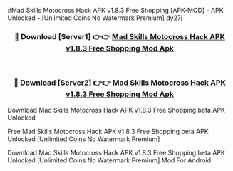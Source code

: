 #Mad Skills Motocross Hack APK v1.8.3 Free Shopping [APK-MOD] - APK Unlocked - [Unlimited Coins No Watermark Premium] dy27j



<div align="center">

<h3>🔴 Download [Server1] 👉👉 <a href="https://momento.my/?title=Mad_Skills_Motocross_Hack_APK_v1.8.3_Free_Shopping">Mad Skills Motocross Hack APK v1.8.3 Free Shopping Mod Apk</a></h3><br>

<h3>🔴 Download [Server2] 👉👉 <a href="https://momento.my/?title=Mad_Skills_Motocross_Hack_APK_v1.8.3_Free_Shopping">Mad Skills Motocross Hack APK v1.8.3 Free Shopping Mod Apk</a></h3>
</div>



Download Mad Skills Motocross Hack APK v1.8.3 Free Shopping beta APK Unlocked

Free Mad Skills Motocross Hack APK v1.8.3 Free Shopping beta APK Unlocked [Unlimited Coins No Watermark Premium]

Download Mad Skills Motocross Hack APK v1.8.3 Free Shopping beta APK Unlocked [Unlimited Coins No Watermark Premium] Mod For Android
